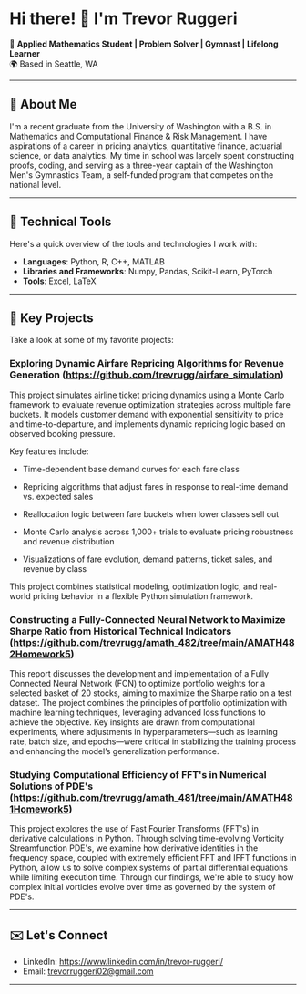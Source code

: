 # Hi there! 👋 I'm Trevor Ruggeri

🚀 **Applied Mathematics Student | Problem Solver | Gymnast | Lifelong Learner**  
🌍 Based in Seattle, WA

---

## 📜 About Me
I'm a recent graduate from the University of Washington with a B.S. in Mathematics and Computational Finance & Risk Management. I have aspirations of a career in pricing analytics, quantitative finance, actuarial science, or data analytics. My time in school was largely spent constructing proofs, coding, and serving as a three-year captain of the Washington Men's Gymnastics Team, a self-funded program that competes on the national level.

---

## 🔧 Technical Tools
Here's a quick overview of the tools and technologies I work with:

- **Languages**: Python, R, C++, MATLAB
- **Libraries and Frameworks**: Numpy, Pandas, Scikit-Learn, PyTorch
- **Tools**: Excel, LaTeX

---

## 🚩 Key Projects
Take a look at some of my favorite projects:

### Exploring Dynamic Airfare Repricing Algorithms for Revenue Generation (https://github.com/trevrugg/airfare_simulation)
This project simulates airline ticket pricing dynamics using a Monte Carlo framework to evaluate revenue optimization strategies across multiple fare buckets. It models customer demand with exponential sensitivity to price and time-to-departure, and implements dynamic repricing logic based on observed booking pressure.

Key features include:

- Time-dependent base demand curves for each fare class

- Repricing algorithms that adjust fares in response to real-time demand vs. expected sales

- Reallocation logic between fare buckets when lower classes sell out

- Monte Carlo analysis across 1,000+ trials to evaluate pricing robustness and revenue distribution

- Visualizations of fare evolution, demand patterns, ticket sales, and revenue by class

This project combines statistical modeling, optimization logic, and real-world pricing behavior in a flexible Python simulation framework.

### Constructing a Fully-Connected Neural Network to Maximize Sharpe Ratio from Historical Technical Indicators (https://github.com/trevrugg/amath_482/tree/main/AMATH482Homework5)
This report discusses the development and implementation of a Fully Connected Neural Network (FCN) to
optimize portfolio weights for a selected basket of 20 stocks, aiming to maximize the Sharpe ratio on a test
dataset. The project combines the principles of portfolio optimization with machine learning techniques,
leveraging advanced loss functions to achieve the objective. Key insights are drawn from computational
experiments, where adjustments in hyperparameters—such as learning rate, batch size, and epochs—were
critical in stabilizing the training process and enhancing the model’s generalization performance.

### Studying Computational Efficiency of FFT's in Numerical Solutions of PDE's (https://github.com/trevrugg/amath_481/tree/main/AMATH481Homework5)
This project explores the use of Fast Fourier Transforms (FFT's) in derivative calculations in Python. Through solving time-evolving Vorticity Streamfunction PDE's, we examine how derivative identities in the frequency space, coupled with extremely efficient FFT and IFFT functions in Python, allow us to solve complex systems of partial differential equations while limiting execution time. Through our findings, we're able to study how complex initial vorticies evolve over time as governed by the system of PDE's.

---

## ✉️ Let's Connect
- LinkedIn: https://www.linkedin.com/in/trevor-ruggeri/
- Email: trevorruggeri02@gmail.com

---
